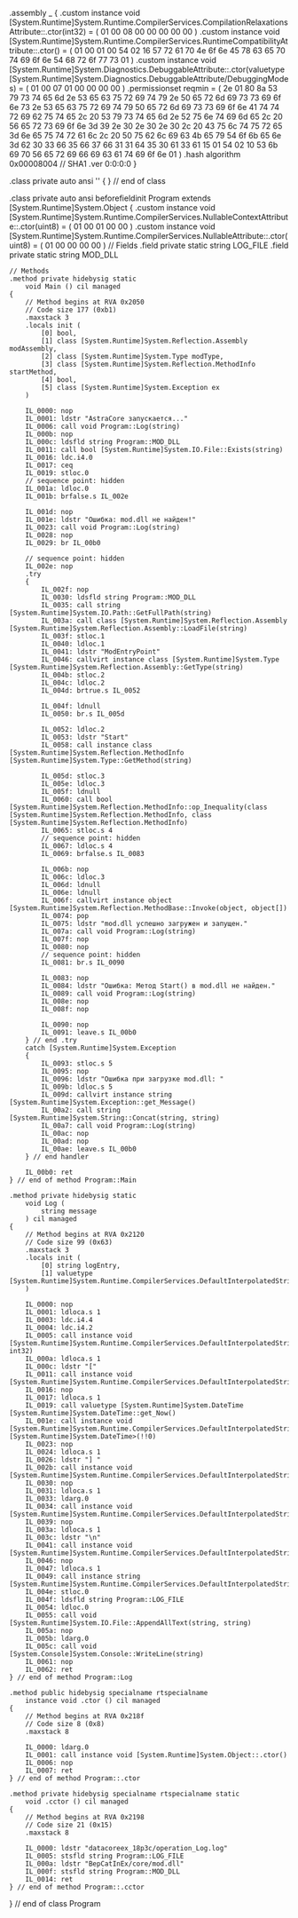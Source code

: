 .assembly _
{
    .custom instance void [System.Runtime]System.Runtime.CompilerServices.CompilationRelaxationsAttribute::.ctor(int32) = (
        01 00 08 00 00 00 00 00
    )
    .custom instance void [System.Runtime]System.Runtime.CompilerServices.RuntimeCompatibilityAttribute::.ctor() = (
        01 00 01 00 54 02 16 57 72 61 70 4e 6f 6e 45 78
        63 65 70 74 69 6f 6e 54 68 72 6f 77 73 01
    )
    .custom instance void [System.Runtime]System.Diagnostics.DebuggableAttribute::.ctor(valuetype [System.Runtime]System.Diagnostics.DebuggableAttribute/DebuggingModes) = (
        01 00 07 01 00 00 00 00
    )
    .permissionset reqmin = (
        2e 01 80 8a 53 79 73 74 65 6d 2e 53 65 63 75 72
        69 74 79 2e 50 65 72 6d 69 73 73 69 6f 6e 73 2e
        53 65 63 75 72 69 74 79 50 65 72 6d 69 73 73 69
        6f 6e 41 74 74 72 69 62 75 74 65 2c 20 53 79 73
        74 65 6d 2e 52 75 6e 74 69 6d 65 2c 20 56 65 72
        73 69 6f 6e 3d 39 2e 30 2e 30 2e 30 2c 20 43 75
        6c 74 75 72 65 3d 6e 65 75 74 72 61 6c 2c 20 50
        75 62 6c 69 63 4b 65 79 54 6f 6b 65 6e 3d 62 30
        33 66 35 66 37 66 31 31 64 35 30 61 33 61 15 01
        54 02 10 53 6b 69 70 56 65 72 69 66 69 63 61 74
        69 6f 6e 01
    )
    .hash algorithm 0x00008004 // SHA1
    .ver 0:0:0:0
}

.class private auto ansi '<Module>'
{
} // end of class <Module>

.class private auto ansi beforefieldinit Program
    extends [System.Runtime]System.Object
{
    .custom instance void [System.Runtime]System.Runtime.CompilerServices.NullableContextAttribute::.ctor(uint8) = (
        01 00 01 00 00
    )
    .custom instance void [System.Runtime]System.Runtime.CompilerServices.NullableAttribute::.ctor(uint8) = (
        01 00 00 00 00
    )
    // Fields
    .field private static string LOG_FILE
    .field private static string MOD_DLL

    // Methods
    .method private hidebysig static 
        void Main () cil managed 
    {
        // Method begins at RVA 0x2050
        // Code size 177 (0xb1)
        .maxstack 3
        .locals init (
            [0] bool,
            [1] class [System.Runtime]System.Reflection.Assembly modAssembly,
            [2] class [System.Runtime]System.Type modType,
            [3] class [System.Runtime]System.Reflection.MethodInfo startMethod,
            [4] bool,
            [5] class [System.Runtime]System.Exception ex
        )

        IL_0000: nop
        IL_0001: ldstr "AstraCore запускается..."
        IL_0006: call void Program::Log(string)
        IL_000b: nop
        IL_000c: ldsfld string Program::MOD_DLL
        IL_0011: call bool [System.Runtime]System.IO.File::Exists(string)
        IL_0016: ldc.i4.0
        IL_0017: ceq
        IL_0019: stloc.0
        // sequence point: hidden
        IL_001a: ldloc.0
        IL_001b: brfalse.s IL_002e

        IL_001d: nop
        IL_001e: ldstr "Ошибка: mod.dll не найден!"
        IL_0023: call void Program::Log(string)
        IL_0028: nop
        IL_0029: br IL_00b0

        // sequence point: hidden
        IL_002e: nop
        .try
        {
            IL_002f: nop
            IL_0030: ldsfld string Program::MOD_DLL
            IL_0035: call string [System.Runtime]System.IO.Path::GetFullPath(string)
            IL_003a: call class [System.Runtime]System.Reflection.Assembly [System.Runtime]System.Reflection.Assembly::LoadFile(string)
            IL_003f: stloc.1
            IL_0040: ldloc.1
            IL_0041: ldstr "ModEntryPoint"
            IL_0046: callvirt instance class [System.Runtime]System.Type [System.Runtime]System.Reflection.Assembly::GetType(string)
            IL_004b: stloc.2
            IL_004c: ldloc.2
            IL_004d: brtrue.s IL_0052

            IL_004f: ldnull
            IL_0050: br.s IL_005d

            IL_0052: ldloc.2
            IL_0053: ldstr "Start"
            IL_0058: call instance class [System.Runtime]System.Reflection.MethodInfo [System.Runtime]System.Type::GetMethod(string)

            IL_005d: stloc.3
            IL_005e: ldloc.3
            IL_005f: ldnull
            IL_0060: call bool [System.Runtime]System.Reflection.MethodInfo::op_Inequality(class [System.Runtime]System.Reflection.MethodInfo, class [System.Runtime]System.Reflection.MethodInfo)
            IL_0065: stloc.s 4
            // sequence point: hidden
            IL_0067: ldloc.s 4
            IL_0069: brfalse.s IL_0083

            IL_006b: nop
            IL_006c: ldloc.3
            IL_006d: ldnull
            IL_006e: ldnull
            IL_006f: callvirt instance object [System.Runtime]System.Reflection.MethodBase::Invoke(object, object[])
            IL_0074: pop
            IL_0075: ldstr "mod.dll успешно загружен и запущен."
            IL_007a: call void Program::Log(string)
            IL_007f: nop
            IL_0080: nop
            // sequence point: hidden
            IL_0081: br.s IL_0090

            IL_0083: nop
            IL_0084: ldstr "Ошибка: Метод Start() в mod.dll не найден."
            IL_0089: call void Program::Log(string)
            IL_008e: nop
            IL_008f: nop

            IL_0090: nop
            IL_0091: leave.s IL_00b0
        } // end .try
        catch [System.Runtime]System.Exception
        {
            IL_0093: stloc.s 5
            IL_0095: nop
            IL_0096: ldstr "Ошибка при загрузке mod.dll: "
            IL_009b: ldloc.s 5
            IL_009d: callvirt instance string [System.Runtime]System.Exception::get_Message()
            IL_00a2: call string [System.Runtime]System.String::Concat(string, string)
            IL_00a7: call void Program::Log(string)
            IL_00ac: nop
            IL_00ad: nop
            IL_00ae: leave.s IL_00b0
        } // end handler

        IL_00b0: ret
    } // end of method Program::Main

    .method private hidebysig static 
        void Log (
            string message
        ) cil managed 
    {
        // Method begins at RVA 0x2120
        // Code size 99 (0x63)
        .maxstack 3
        .locals init (
            [0] string logEntry,
            [1] valuetype [System.Runtime]System.Runtime.CompilerServices.DefaultInterpolatedStringHandler
        )

        IL_0000: nop
        IL_0001: ldloca.s 1
        IL_0003: ldc.i4.4
        IL_0004: ldc.i4.2
        IL_0005: call instance void [System.Runtime]System.Runtime.CompilerServices.DefaultInterpolatedStringHandler::.ctor(int32, int32)
        IL_000a: ldloca.s 1
        IL_000c: ldstr "["
        IL_0011: call instance void [System.Runtime]System.Runtime.CompilerServices.DefaultInterpolatedStringHandler::AppendLiteral(string)
        IL_0016: nop
        IL_0017: ldloca.s 1
        IL_0019: call valuetype [System.Runtime]System.DateTime [System.Runtime]System.DateTime::get_Now()
        IL_001e: call instance void [System.Runtime]System.Runtime.CompilerServices.DefaultInterpolatedStringHandler::AppendFormatted<valuetype [System.Runtime]System.DateTime>(!!0)
        IL_0023: nop
        IL_0024: ldloca.s 1
        IL_0026: ldstr "] "
        IL_002b: call instance void [System.Runtime]System.Runtime.CompilerServices.DefaultInterpolatedStringHandler::AppendLiteral(string)
        IL_0030: nop
        IL_0031: ldloca.s 1
        IL_0033: ldarg.0
        IL_0034: call instance void [System.Runtime]System.Runtime.CompilerServices.DefaultInterpolatedStringHandler::AppendFormatted(string)
        IL_0039: nop
        IL_003a: ldloca.s 1
        IL_003c: ldstr "\n"
        IL_0041: call instance void [System.Runtime]System.Runtime.CompilerServices.DefaultInterpolatedStringHandler::AppendLiteral(string)
        IL_0046: nop
        IL_0047: ldloca.s 1
        IL_0049: call instance string [System.Runtime]System.Runtime.CompilerServices.DefaultInterpolatedStringHandler::ToStringAndClear()
        IL_004e: stloc.0
        IL_004f: ldsfld string Program::LOG_FILE
        IL_0054: ldloc.0
        IL_0055: call void [System.Runtime]System.IO.File::AppendAllText(string, string)
        IL_005a: nop
        IL_005b: ldarg.0
        IL_005c: call void [System.Console]System.Console::WriteLine(string)
        IL_0061: nop
        IL_0062: ret
    } // end of method Program::Log

    .method public hidebysig specialname rtspecialname 
        instance void .ctor () cil managed 
    {
        // Method begins at RVA 0x218f
        // Code size 8 (0x8)
        .maxstack 8

        IL_0000: ldarg.0
        IL_0001: call instance void [System.Runtime]System.Object::.ctor()
        IL_0006: nop
        IL_0007: ret
    } // end of method Program::.ctor

    .method private hidebysig specialname rtspecialname static 
        void .cctor () cil managed 
    {
        // Method begins at RVA 0x2198
        // Code size 21 (0x15)
        .maxstack 8

        IL_0000: ldstr "datacoreex_18p3c/operation_Log.log"
        IL_0005: stsfld string Program::LOG_FILE
        IL_000a: ldstr "BepCatInEx/core/mod.dll"
        IL_000f: stsfld string Program::MOD_DLL
        IL_0014: ret
    } // end of method Program::.cctor

} // end of class Program

